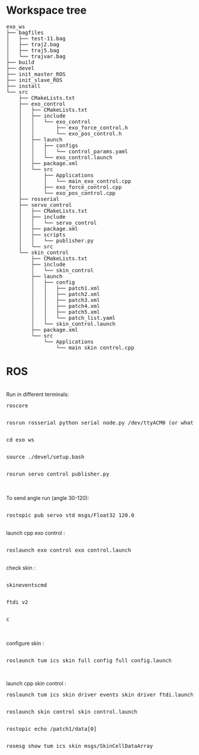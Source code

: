 # Workspace tree

<pre>exo_ws
├── bagfiles
│   ├── test-11.bag
│   ├── traj2.bag
│   ├── traj5.bag
│   └── trajvar.bag
├── build
├── devel
├── init_master_ROS
├── init_slave_ROS
├── install
└── src
    ├── CMakeLists.txt
    ├── exo_control
    │   ├── CMakeLists.txt
    │   ├── include
    │   │   └── exo_control
    │   │       ├── exo_force_control.h
    │   │       └── exo_pos_control.h
    │   ├── launch
    │   │   ├── configs
    │   │   │   └── control_params.yaml
    │   │   └── exo_control.launch
    │   ├── package.xml
    │   └── src
    │       ├── Applications
    │       │   └── main_exo_control.cpp
    │       ├── exo_force_control.cpp
    │       └── exo_pos_control.cpp
    ├── rosserial
    ├── servo_control
    │   ├── CMakeLists.txt
    │   ├── include
    │   │   └── servo_control
    │   ├── package.xml
    │   ├── scripts
    │   │   └── publisher.py
    │   └── src
    └── skin_control
        ├── CMakeLists.txt
        ├── include
        │   └── skin_control
        ├── launch
        │   ├── config
        │   │   ├── patch1.xml
        │   │   ├── patch2.xml
        │   │   ├── patch3.xml
        │   │   ├── patch4.xml
        │   │   ├── patch5.xml
        │   │   └── patch_list.yaml
        │   └── skin_control.launch
        ├── package.xml
        └── src
            └── Applications
                └── main_skin_control.cpp
</pre>

# ROS
<br />
Run in different terminals:
<pre>
roscore
</pre>
<pre>  
rosrun rosserial_python serial_node.py /dev/ttyACM0 (or whatever port)
</pre>
<pre>  
cd exo_ws
</pre> 
<pre> 
source ./devel/setup.bash
</pre> 
<pre> 
rosrun servo_control publisher.py
</pre> 
<br/>

<br/>
To send angle run (angle 30-120):

<pre> 
rostopic pub servo std_msgs/Float32 120.0 
</pre> 
<br/>
launch cpp exo control :

<pre> 
roslaunch exo_control exo_control.launch
</pre> 
<br/>
check skin :

<pre> 
skineventscmd
</pre> 
<pre> 
ftdi v2
</pre> 
<pre> 
c
</pre> 
<br/>
<br/>
configure skin :

<pre> 
roslaunch tum_ics_skin_full_config full_config.launch
</pre> 

<br/>

launch cpp skin control :
<pre>
roslaunch tum_ics_skin_driver_events skin_driver_ftdi.launch FTDI_SERIAL:=FT601ZA5
</pre>
<pre> 
roslaunch skin_control skin_control.launch
</pre>
<pre> 
rostopic echo /patch1/data[0] 
</pre>
<pre> 
rosmsg show tum_ics_skin_msgs/SkinCellDataArray
</pre>
<br/>
